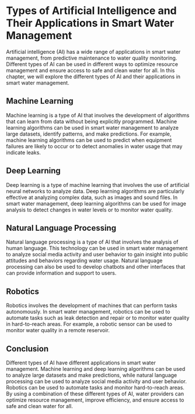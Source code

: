 Types of Artificial Intelligence and Their Applications in Smart Water Management
====================================================================================================================================

Artificial intelligence (AI) has a wide range of applications in smart water management, from predictive maintenance to water quality monitoring. Different types of AI can be used in different ways to optimize resource management and ensure access to safe and clean water for all. In this chapter, we will explore the different types of AI and their applications in smart water management.

Machine Learning
----------------

Machine learning is a type of AI that involves the development of algorithms that can learn from data without being explicitly programmed. Machine learning algorithms can be used in smart water management to analyze large datasets, identify patterns, and make predictions. For example, machine learning algorithms can be used to predict when equipment failures are likely to occur or to detect anomalies in water usage that may indicate leaks.

Deep Learning
-------------

Deep learning is a type of machine learning that involves the use of artificial neural networks to analyze data. Deep learning algorithms are particularly effective at analyzing complex data, such as images and sound files. In smart water management, deep learning algorithms can be used for image analysis to detect changes in water levels or to monitor water quality.

Natural Language Processing
---------------------------

Natural language processing is a type of AI that involves the analysis of human language. This technology can be used in smart water management to analyze social media activity and user behavior to gain insight into public attitudes and behaviors regarding water usage. Natural language processing can also be used to develop chatbots and other interfaces that can provide information and support to users.

Robotics
--------

Robotics involves the development of machines that can perform tasks autonomously. In smart water management, robotics can be used to automate tasks such as leak detection and repair or to monitor water quality in hard-to-reach areas. For example, a robotic sensor can be used to monitor water quality in a remote reservoir.

Conclusion
----------

Different types of AI have different applications in smart water management. Machine learning and deep learning algorithms can be used to analyze large datasets and make predictions, while natural language processing can be used to analyze social media activity and user behavior. Robotics can be used to automate tasks and monitor hard-to-reach areas. By using a combination of these different types of AI, water providers can optimize resource management, improve efficiency, and ensure access to safe and clean water for all.
